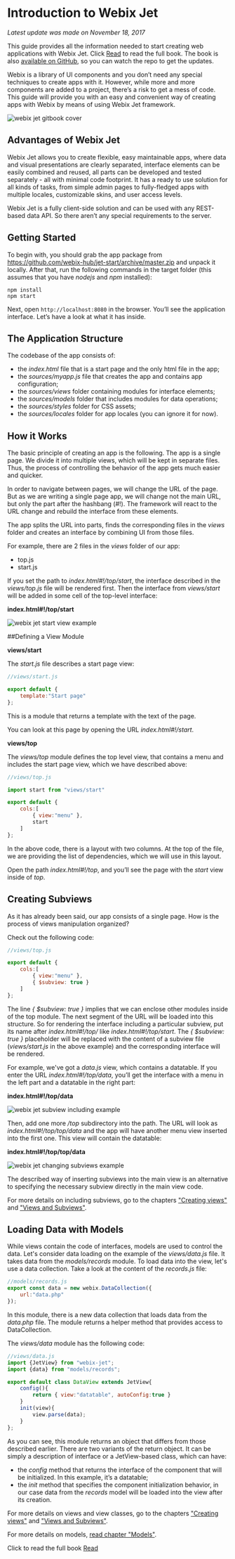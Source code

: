 Introduction to Webix Jet
=======

*Latest update was made on November 18, 2017*

This guide provides all the information needed to start creating web applications with Webix Jet. Click <a href='https://webix.gitbooks.io/webix-jet/'>Read</a> to read the full book. The book is also [available on GitHub](https://github.com/webix-hub/gitbook-webix-jet), so you can watch the repo to get the updates.

Webix is a library of UI components and you don’t need any special techniques to create apps with it. However, while more and more components are added to a project, there’s a risk to get a mess of code. This guide will provide you with an easy and convenient way of creating apps with Webix by means of using Webix Jet framework.

![webix jet gitbook cover](cover.jpg)

## Advantages of Webix Jet

Webix Jet allows you to create flexible, easy maintainable apps, where data and visual presentations are clearly separated, interface elements can be easily combined and reused, all parts can be developed and tested separately - all with minimal code footprint. It has a ready to use solution for all kinds of tasks, from simple admin pages to fully-fledged apps with multiple locales, customizable skins, and user access levels. 

Webix Jet is a fully client-side solution and can be used with any REST-based data API. So there aren’t any special requirements to the server.

## Getting Started

To begin with, you should grab the app package from https://github.com/webix-hub/jet-start/archive/master.zip and unpack it locally. After that, run the following commands in the target folder (this assumes that you have *nodejs* and *npm* installed):

```
npm install
npm start
```

Next, open ```http://localhost:8080``` in the browser. You’ll see the application interface. Let’s have a look at what it has inside.

## The Application Structure

The codebase of the app consists of:

- the *index.html* file that is a start page and the only html file in the app;
- the *sources/myapp.js* file that creates the app and contains app configuration;
- the *sources/views* folder containing modules for interface elements;
- the *sources/models* folder that includes modules for data operations;
- the *sources/styles* folder for CSS assets;
- the *sources/locales* folder for app locales (you can ignore it for now).

## How it Works

The basic principle of creating an app is the following. The app is a single page. We divide it into multiple views, which will be kept in separate files. Thus, the process of controlling the behavior of the app gets much easier and quicker.

In order to navigate between pages, we will change the URL of the page. But as we are writing a single page app, we will change not the main URL, but only the part after the hashbang (#!). The framework will react to the URL change and rebuild the interface from these elements.

The app splits the URL into parts, finds the corresponding files in the *views* folder and creates an interface by combining UI from those files.

For example, there are 2 files in the *views* folder of our app:

- top.js
- start.js

If you set the path to *index.html#!/top/start*, the interface described in the *views/top.js* file will be rendered first. Then the interface from *views/start* will be added in some cell of the top-level interface:

**index.html#!/top/start**

![webix jet start view example](images/how_it_works.png)

##Defining a View Module

**views/start**

The *start.js* file describes a start page view:

```js
//views/start.js

export default {
	template:"Start page"
};
```

This is a module that returns a template with the text of the page.

You can look at this page by opening the URL *index.html#!/start*.

**views/top**

The *views/top* module defines the top level view, that contains a menu and includes the start page view, which we have described above:

```js
//views/top.js

import start from "views/start"

export default {
	cols:[
		{ view:"menu" },
		start
	]
};
```

In the above code, there is a layout with two columns.
At the top of the file, we are providing the list of dependencies, which we will use in this layout.

Open the path *index.html#!/top*, and you’ll see the page with the *start* view inside of *top*.

## Creating Subviews

As it has already been said, our app consists of a single page. How is the process of views manipulation organized?

Check out the following code:

```js
//views/top.js

export default {
	cols:[
		{ view:"menu" },
		{ $subview: true }
	]
};
```

The line *{ $subview: true }* implies that we can enclose other modules inside of the top module. The next segment of the URL will be loaded into this structure. So for rendering the interface including a particular subview, put its name after *index.html#!/top/* like *index.html#!/top/start*.
The *{ $subview: true }* placeholder will be replaced with the content of a subview file (*views/start.js* in the above example) and the corresponding interface will be rendered.

For example, we've got a *data.js* view, which contains a datatable. If you enter the URL *index.html#!/top/data*, you’ll get the interface with a menu in the left part and a datatable in the right part:

**index.html#!/top/data**

![webix jet subview including example](images/top_data.png)

Then, add one more */top* subdirectory into the path. The URL will look as *index.html#!/top/top/data* and the app will have another menu view inserted into the first one. This view will contain the datatable:

**index.html#!/top/top/data**

![webix jet changing subviews example](images/top_top_data.png)

The described way of inserting subviews into the main view is an alternative to specifying the necessary subview directly in the main view code.

For more details on including subviews, go to the chapters ["Creating views"](basic/views.md) and ["Views and Subviews"](details/subviews.md#subviews).


## Loading Data with Models

While views contain the code of interfaces, models are used to control the data.
Let's consider data loading on the example of the *views/data.js* file. It takes data from the *models/records* module. To load data into the view, let's use a data collection. Take a look at the content of the *records.js* file:

```js
//models/records.js
export const data = new webix.DataCollection({
	url:"data.php"
});
```

In this module, there is a new data collection that loads data from the *data.php* file. The module returns a helper method that provides access to DataCollection.

The *views/data* module has the following code:

```js
//views/data.js
import {JetView} from "webix-jet";
import {data} from "models/records";

export default class DataView extends JetView{
	config(){
		return { view:"datatable", autoConfig:true }
	}
	init(view){
		view.parse(data);
	}
};
```

As you can see, this module returns an object that differs from those described earlier. There are two variants of the return object. It can be simply a description of interface or a JetView-based class, which can have:

- the *config* method that returns the interface of the component that will be initialized. In this example, it’s a datatable;
- the *init* method that specifies the component initialization behavior, in our case data from the *records* model will be loaded into the view after its creation. 

For more details on views and view classes, go to the chapters ["Creating views"](basic/views.md) and ["Views and Subviews"](details/subviews.md#class_views).

For more details on models, [read chapter "Models"](details/models.md).

Click to read the full book <a href='https://webix.gitbooks.io/webix-jet/'>Read</a>
